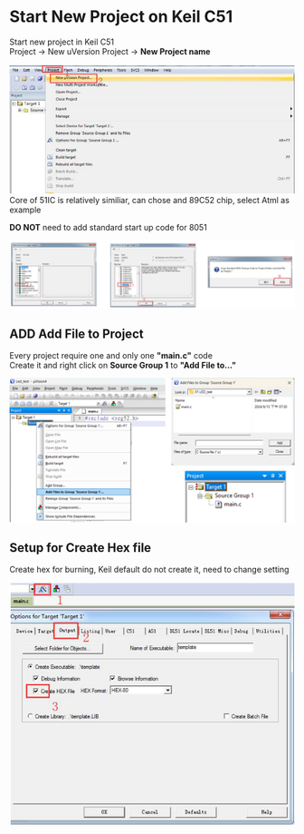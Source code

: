 # Start New Project on Keil C51

Start new project in Keil C51  
Project → New uVersion Project → **New Project name**  
    
<img src="01.NewProject.png">    
Core of 51IC is relatively similiar, can chose and 89C52 chip, select Atml as example
  
**DO NOT** need to add standard start up code for 8051  
    
<img src="02.SelectIC.png">  
  
## ADD Add File to Project
Every project require one and only one **"main.c"** code  
Create it and right click on **Source Group 1** to **"Add File to..."**

  <img src="03.AddMain.png">  

## Setup for Create Hex file
  
Create hex for burning, Keil default do not create it, need to change setting
  
  <img src="04.CreatHex.png">  
